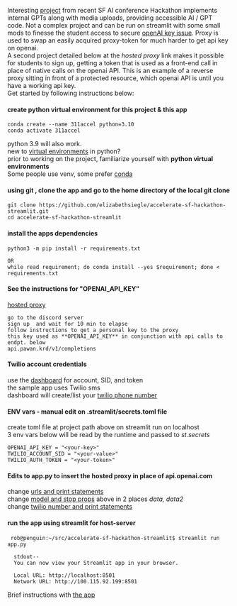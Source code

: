 Interesting [project](https://github.com/elizabethsiegle/accelerate-sf-hackathon-streamlit) from recent SF AI conference  Hackathon implements internal GPTs along with media uploads, providing accessible AI / GPT code. Not a complex project and can be run on streamlit with some small mods to finesse the student access to secure [openAI key issue](https://community.openai.com/t/recommended-way-to-deal-with-api-key-s-for-students-in-programming-courses/335259/9). Proxy is used to swap an easily acquired proxy-token for much harder to get api key on openai.   
A second project detailed below at the *hosted proxy* link makes it possible for students to sign up, getting a token that is used as a front-end call in place of native calls on the openai API. This is an example of a reverse proxy sitting in front of a protected resource, which openai API is until you have a working api key.   
Get started by following instructions below: 
#### create python virtual environment for this project & this app
```
conda create --name 311accel python=3.10
conda activate 311accel
```
python 3.9 will also work.  
new to [virtual environments](https://chat.openai.com/share/c963bdd8-1e82-4dc8-be92-3939b62a87da) in python?  
prior to working on the project, familiarize yourself with **python virtual environments**  
Some people use venv, some prefer [conda](https://www.youtube.com/watch?v=sDCtY9Z1bqE)
#### using git , clone the app and go to the home directory of the local git clone 
```
git clone https://github.com/elizabethsiegle/accelerate-sf-hackathon-streamlit.git
cd accelerate-sf-hackathon-streamlit
```

#### install the apps dependencies 
```
python3 -m pip install -r requirements.txt

OR
while read requirement; do conda install --yes $requirement; done < requirements.txt
```

#### See the instructions for  "OPENAI_API_KEY"
[hosted proxy](https://github.com/PawanOsman/ChatGPT/tree/main#use-our-hosted-api-reverse-proxy)  
```
go to the discord server
sign up  and wait for 10 min to elapse  
follow instructions to get a personal key to the proxy
this key used as **OPENAI_API_KEY** in conjunction with api calls to endpt. below  
api.pawan.krd/v1/completions  
```
#### Twilio account credentials
use the [dashboard](https://console.twilio.com/us1/account/keys-credentials/api-keys) for account, SID, and token  
the sample app uses Twilio sms  
dashboard will create/list your [twilio phone number](https://console.twilio.com/us1/develop/phone-numbers/manage/incoming)  
#### ENV vars - manual edit on .streamlit/secrets.toml file
create toml file at project path above
on streamlit run on localhost  
3 env vars below will be read by the runtime and passed to *st.secrets*
```
OPENAI_API_KEY = "<your-key>"
TWILIO_ACCOUNT_SID = "<your-value>"
TWILIO_AUTH_TOKEN = "<your-token>"
```
#### Edits to app.py to insert the hosted proxy in place of api.openai.com 
change [urls and print statements](https://github.com/rowntreerob/demo311/blob/master/public/dif_1.png)  
change [model and stop props](https://github.com/rowntreerob/demo311/blob/master/public/dif_2.png)
above in 2 places *data, data2*  
change [twilio number and print statements](https://github.com/rowntreerob/demo311/blob/master/public/dif_3.png)  
#### run the app using streamlit for host-server  
```
 rob@penguin:~/src/accelerate-sf-hackathon-streamlit$ streamlit run app.py  
```
```
  stdout--
  You can now view your Streamlit app in your browser.

  Local URL: http://localhost:8501
  Network URL: http://100.115.92.199:8501 
  ```
     
   
Brief instructions with [the app](https://youtu.be/kYDMzAhe8dw)   	
